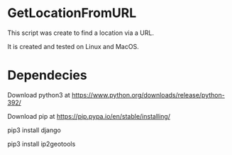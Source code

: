 # GetLocationFromURL

This script was create to find a location via a URL.

It is created and tested on Linux and MacOS.

# Dependecies

Download python3 at https://www.python.org/downloads/release/python-392/

Download pip at https://pip.pypa.io/en/stable/installing/

pip3 install django

pip3 install ip2geotools

